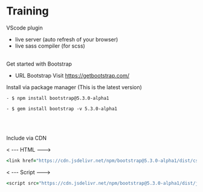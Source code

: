 # Training

VScode plugin
* live server (auto refresh of your browser)
* live sass compiler (for scss)<br><br>

Get started with Bootstrap
  * URL Bootstrap
  Visit https://getbootstrap.com/

Install via package manager (This is the latest version)
  ```
  - $ npm install bootstrap@5.3.0-alpha1
  ```
  ```
  - $ gem install bootstrap -v 5.3.0-alpha1
  ```
 <br><br>
  
  
Include via CDN

 < --- HTML --->
```ruby
<link href="https://cdn.jsdelivr.net/npm/bootstrap@5.3.0-alpha1/dist/css/bootstrap.min.css" rel="stylesheet" integrity="sha384-GLhlTQ8iRABdZLl6O3oVMWSktQOp6b7In1Zl3/Jr59b6EGGoI1aFkw7cmDA6j6gD" crossorigin="anonymous">
```

 < --- Script --->
 ```ruby
 <script src="https://cdn.jsdelivr.net/npm/bootstrap@5.3.0-alpha1/dist/js/bootstrap.bundle.min.js" integrity="sha384-w76AqPfDkMBDXo30jS1Sgez6pr3x5MlQ1ZAGC+nuZB+EYdgRZgiwxhTBTkF7CXvN" crossorigin="anonymous"></script>
 ```
 
